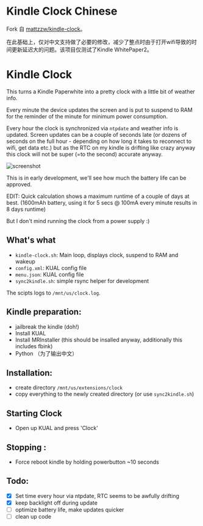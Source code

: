 # Kindle Clock Chinese
Fork 自 [mattzzw/kindle-clock](git@github.com:mattzzw/kindle-clock.git)。

在此基础上，仅对中文支持做了必要的修改，减少了整点时由于打开wifi导致的时间更新延迟大的问题。该项目仅测试了Kindle WhitePaper2。

# Kindle Clock

This turns a Kindle Paperwhite into a pretty clock with a little bit of weather info.

Every minute the device updates the screen and is put to suspend to RAM for the reminder of the minute for minimum power consumption.

Every hour the clock is synchronized via `ntpdate` and weather info is updated. Screen updates can be a couple of seconds late (or dozens of seconds on the full hour - depending on how long it takes to reconnect to wifi, get data etc.) but as the RTC on my kindle is drifting like crazy anyway this clock will not be super (=to the second) accurate anyway.

![screenshot](./screenshot.jpg)

This is in early development, we'll see how much the battery life can be approved.

EDIT: Quick calculation shows a maximum runtime of a couple of days at best. (1600mAh battery, using it for 5 secs @ 100mA every minute results in 8 days runtime)

But I don't mind running the clock from a power supply :)

## What's what
* `kindle-clock.sh`: Main loop, displays clock, suspend to RAM and wakeup
* `config.xml`: KUAL config file
* `menu.json`: KUAL config file
* `sync2kindle.sh`: simple rsync helper for development

The scipts logs to `/mnt/us/clock.log`.

## Kindle preparation:
* jailbreak the kindle (doh!)
* Install KUAL
* Install MRInstaller (this should be insalled anyway, additionally this includes fbink)
* Python （为了输出中文）

## Installation:
* create directory `/mnt/us/extensions/clock`
* copy everything to the newly created directory (or use `sync2kindle.sh`)

## Starting Clock
* Open up KUAL and press 'Clock'

## Stopping :
* Force reboot kindle by holding powerbutton ~10 seconds

## Todo:
* [x] Set time every hour via ntpdate, RTC seems to be awfully drifting
* [x] keep backlight off during update
* [ ] optimize battery life, make updates quicker
* [ ] clean up code
